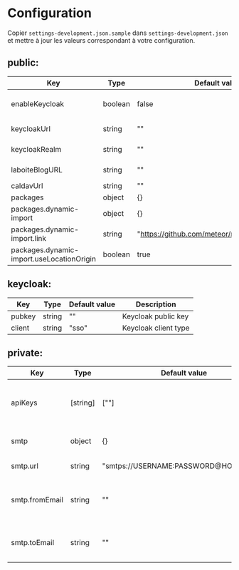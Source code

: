 # Configuration

Copier `settings-development.json.sample` dans `settings-development.json` et mettre à jour les valeurs correspondant à votre configuration.

## public:

| Key                                       | Type    | Default value                                 | Description                  |
| ----------------------------------------- | ------- | --------------------------------------------- | ---------------------------- |
| enableKeycloak                            | boolean | false                                         | Si true, keycloak est activé |
| keycloakUrl                               | string  | ""                                            | Keycloak URL                 |
| keycloakRealm                             | string  | ""                                            | Keycloak Realm               |
| laboiteBlogURL                            | string  | ""                                            | Laboite Blog URL             |
| caldavUrl                                 | string  | ""                                            | url caldav                   |
| packages                                  | object  | {}                                            |                              |
| packages.dynamic-import                   | object  | {}                                            |                              |
| packages.dynamic-import.link              | string  | "https://github.com/meteor/meteor/pull/11105" |                              |
| packages.dynamic-import.useLocationOrigin | boolean | true                                          |                              |

## keycloak:

| Key    | Type   | Default value | Description          |
| ------ | ------ | ------------- | -------------------- |
| pubkey | string | ""            | Keycloak public key  |
| client | string | "sso"         | Keycloak client type |

## private:

| Key            | Type     | Default value                         | Description                                 |
| -------------- | -------- | ------------------------------------- | ------------------------------------------- |
| apiKeys        | [string] | [""]                                  | Clés d’accès API pour les services externes |
| smtp           | object   | {}                                    | Paramètre généraux du SMTP                  |
| smtp.url       | string   | "smtps://USERNAME:PASSWORD@HOST:PORT" | SMTP server URI                             |
| smtp.fromEmail | string   | ""                                    | Valeur par défaut "from" du mail de contact |
| smtp.toEmail   | string   | ""                                    | Valeur par défaut "to" du mail de contact   |
